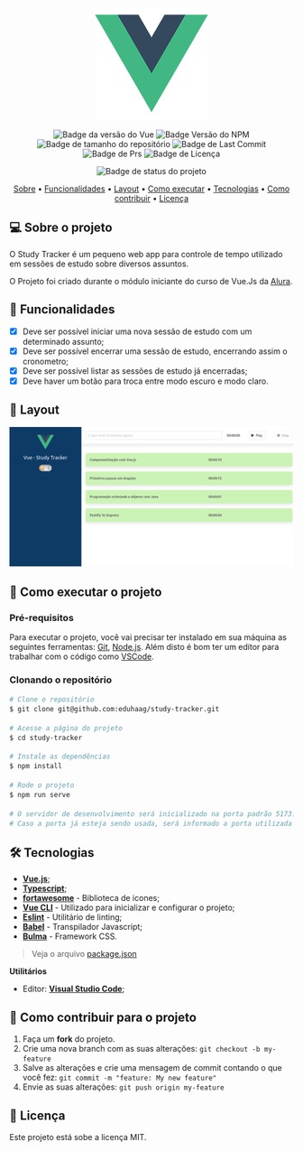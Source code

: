 <div align="center">
  
  ![](src/assets/logo.png)
  
</div>
<div align="center">

![Badge da versão do Vue](https://img.shields.io/badge/Vue.js-3.2.13-green?logo=vuedotjs&color=%234FC08D&link=https%3A%2F%2Fvuejs.org
)
![Badge Versão do NPM](https://img.shields.io/badge/NPM-v9.8.1-dark_green)
![Badge de tamanho do repositório](https://img.shields.io/github/repo-size/eduhaag/study-tracker)
![Badge de Last Commit](https://img.shields.io/github/last-commit/eduhaag/study-tracker?color=orange)
![Badge de Prs](https://img.shields.io/badge/PRs-Welcome-yellow)
![Badge de Licença](https://img.shields.io/badge/licence-MIT-green)

![Badge de status do projeto](https://img.shields.io/badge/PROJETO%20CONCLU%C3%8DDO-darkGreen)

 <a href="#-sobre-o-projeto">Sobre</a> •
  <a href="#-funcionalidades">Funcionalidades</a> •
 <a href="#-layout">Layout</a> • 
 <a href="#-como-executar-o-projeto">Como executar</a> • 
 <a href="#-tecnologias">Tecnologias</a> • 
 <a href="#-como-contribuir-para-o-projeto">Como contribuir</a> • 
 <a href="#-licença">Licença</a>
  
</div>

## 💻 Sobre o projeto
O Study Tracker é um pequeno web app para controle de tempo utilizado em sessões de estudo sobre diversos assuntos.

O Projeto foi criado durante o módulo iniciante do curso de Vue.Js da [Alura](https://alura.com.br).

## 🧰 Funcionalidades
- [x] Deve ser possível iniciar uma nova sessão de estudo com um determinado assunto;
- [x] Deve ser possível encerrar uma sessão de estudo, encerrando assim o cronometro;
- [x] Deve ser possível listar as sessões de estudo já encerradas;
- [x] Deve haver um botão para troca entre modo escuro e modo claro.

## 🎨 Layout
![Tela do Study Tracker](public/study-tracker.png)

## 🚀 Como executar o projeto
### Pré-requisitos
Para executar o projeto, você vai precisar ter instalado em sua máquina as seguintes ferramentas: [Git](https://git-scm.com), [Node.js](https://nodejs.org/en/). Além disto é bom ter um editor para trabalhar com o código como [VSCode](https://code.visualstudio.com/).

### Clonando o repositório
```bash
# Clone o repositório
$ git clone git@github.com:eduhaag/study-tracker.git

# Acesse a página do projeto
$ cd study-tracker

# Instale as dependências
$ npm install

# Rode o projeto
$ npm run serve

# O servidor de desenvolvimento será inicializado na porta padrão 5173. Acesso http://localhost:8080. 
# Caso a porta já esteja sendo usada, será informado a porta utilizada na saida do terminal.
```

## 🛠️ Tecnologias
- **[Vue.js](https://vuejs.org)**;
- **[Typescript](https://www.typescriptlang.org/)**;
- **[fortawesome](https://fontawesome.com/)** - Biblioteca de icones;
- **[Vue CLI](https://cli.vuejs.org/)** - Utilizado para inicializar e configurar o projeto;
- **[Eslint](https://eslint.org/)** - Utilitário de linting;
- **[Babel](https://babeljs.io/docs/)** - Transpilador Javascript;
- **[Bulma](https://bulma.io/)** - Framework CSS.
> Veja o arquivo [package.json](https://github.com/eduhaag/Memoteca/package.json)


**Utilitários**
- Editor:  **[Visual Studio Code](https://code.visualstudio.com/)**;

## 💪 Como contribuir para o projeto
1. Faça um **fork** do projeto.
2. Crie uma nova branch com as suas alterações: `git checkout -b my-feature`
3. Salve as alterações e crie uma mensagem de commit contando o que você fez: `git commit -m "feature: My new feature"`
4. Envie as suas alterações: `git push origin my-feature`

## 📝 Licença
Este projeto está sobe a licença MIT.
